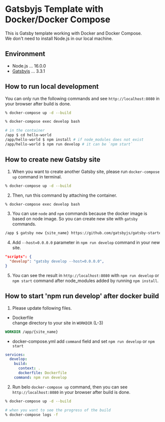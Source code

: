 # Gatsbyjs Template with Docker/Docker Compose

This is Gatsby template working with Docker and Docker Compose.  
We don't need to install Node.js in our local machine.

## Environment

- Node.js ... 16.0.0
- [Gatsbyjs](https://www.gatsbyjs.com/) ... 3.3.1

## How to run local development

You can only run the following commands and see `http://localhost:8080` in your browser after build is done.

```sh
% docker-compose up -d --build

% docker-compose exec develop bash

# in the container
/app $ cd hello-world
/app/hello-world $ npm install # if node_modules does not exist
/app/hello-world $ npm run develop # it can be `npm start`
```

## How to create new Gatsby site

1. When you want to create another Gatsby site, please run `docker-compose up` command in terminal.

```sh
% docker-compose up -d --build
```

2. Then, run this command by attaching the container.

```sh
% docker-compose exec develop bash
```

3. You can use `node` and `npm` commands because the docker image is based on node image. So you can create new site with `gatsby` commands.

```sh
/app $ gatsby new {site_name} https://github.com/gatsbyjs/gatsby-starter-hello-world
```

4. Add `--host=0.0.0.0` parameter in `npm run develop` command in your new site.

```json
"scripts": {
  "develop": "gatsby develop --host=0.0.0.0",
}
```

5. You can see the result in `http://localhost:8080` with `npm run develop` or `npm start` command after node_modules added by running `npm install`.

## How to start 'npm run develop' after docker build

1. Please update following files.

- Dockerfile  
change directory to your site in `WORKDIR` (L-3)

```Dockerfile
WORKDIR /app/{site_name}
```

- docker-compose.yml
add `command` field and set `npm run develop` or `npm start`

```yml
services:
  develop:
    build:
      context: .
      dockerfile: Dockerfile
    command: npm run develop
```

2. Run belo `docker-compose up` command, then you can see `http://localhost:8080` in your browser after build is done.

```sh
% docker-compose up -d --build

# when you want to see the progress of the build
% docker-compose logs -f
```